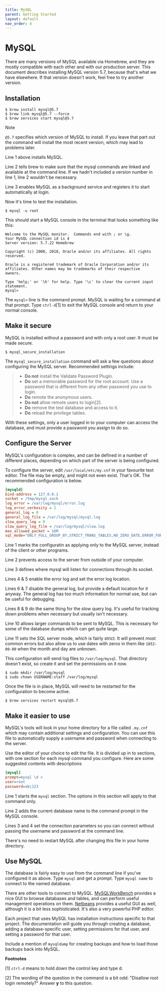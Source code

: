 ```yaml
---
title: MySQL
parent: Getting Started
layout: default
nav_order: 4
---
```


# MySQL

There are many versions of MySQL available via Homebrew, and they are
mostly compatible with each other and with our production server. This
document describes installing MySQL version 5.7, because that's what we
have elsewhere. If that version doesn't work, feel free to try another
version.

## Installation

``` console
$ brew install mysql@5.7
$ brew link mysql@5.7 --force
$ brew services start mysql@5.7
```

<div class="note">

<div class="title">

Note

</div>

`@5.7` specifies which version of MySQL to install. If you leave that
part out the command will install the most recent version, which may
lead to problems later.

</div>

Line 1 above installs MySQL.

Line 2 tells brew to make sure that the mysql commands are linked and
available at the command line. If we hadn't included a version number in
line 1, line 2 wouldn't be necessary.

Line 3 enables MySQL as a background service and registers it to start
automatically at login.

Now it's time to test the installation.

``` console
$ mysql -u root
```

This should start a MySQL console in the terminal that looks something
like this:

    Welcome to the MySQL monitor.  Commands end with ; or \g.
    Your MySQL connection id is 4
    Server version: 5.7.22 Homebrew

    Copyright (c) 2000, 2018, Oracle and/or its affiliates. All rights reserved.

    Oracle is a registered trademark of Oracle Corporation and/or its
    affiliates. Other names may be trademarks of their respective
    owners.

    Type 'help;' or '\h' for help. Type '\c' to clear the current input statement.
    mysql>

The `mysql>` line is the command prompt. MySQL is waiting for a command
at that prompt. Type `ctrl-d`[1] to exit the MySQL console and return to
your normal console.

## Make it secure

MySQL is installed without a password and with only a root user. It must
be made secure.

``` console
$ mysql_secure_installation
```

The `mysql_secure_installation` command will ask a few questions about
configuring the MySQL server. Recommended settings include:

> -   **Do not** install the Validate Password Plugin.
> -   **Do** set a memorable password for the root account. Use a
>     password that is different from any other password you use to
>     login.
> -   **Do** remote the anonymous users.
> -   **Do not** allow remote users to login[2].
> -   **Do** remove the test database and access to it.
> -   **Do** reload the privilege tables.

With these settings, only a user logged in to your computer can access
the database, and must provide a password you assign to do so.

## Configure the Server

MySQL's configuration is complex, and can be defined in a number of
different places, depending on which part of the server is being
configured.

To configure the server, edit `/usr/local/etc/my.cnf` in your favourite
text editor. The file may be empty, and might not even exist. That's OK.
The recommended configuration is below.

``` ini
[mysqld]
bind-address = 127.0.0.1
socket = /tmp/mysql.sock
log_error = /var/log/mysql/error.log
log_error_verbosity = 2
general_log = 0
general_log_file = /var/log/mysql/mysql.log
slow_query_log = 0
slow_query_log_file = /var/log/mysql/slow.log
max_allowed_packet = 16M
sql_mode="ONLY_FULL_GROUP_BY,STRICT_TRANS_TABLES,NO_ZERO_DATE,ERROR_FOR_DIVISION_BY_ZERO,NO_AUTO_CREATE_USER,NO_ENGINE_SUBSTITUTION"
```

Line 1 marks the configuratin as applying only to the MySQL server,
instead of the client or other programs.

Line 2 prevents access to the server from outside of your computer.

Line 3 defines where mysql will listen for connections through its
socket.

Lines 4 & 5 enable the error log and set the error log location.

Lines 6 & 7 disable the general log, but provide a default location for
it anyway. The general log has too much information for normal use, but
can be useful for debugging.

Lines 8 & 9 do the same thing for the slow query log. It's useful for
tracking down problems when necessary but usually isn't necessary.

Line 10 allows larger commands to be sent to MySQL. This is necessary
for some of the database dumps which can get quite large.

Line 11 sets the SQL server mode, which is fairly strict. It will
prevent most common errors but also allow us to use dates with zeros in
them like `1852-00-00` when the month and day are unknown.

This configuration will send log files to `/var/log/mysql`. That
directory doesn't exist, so create it and set the permissions on it now.

``` console
$ sudo mkdir /var/log/mysql
$ sudo chown USERNAME:staff /var/log/mysql
```

Once the file is in place, MySQL will need to be restarted for the
configuration to become active.

``` console
$ brew services restart mysql@5.7
```

## Make it easier to use

MySQL's tools will look in your home directory for a file called
`.my.cnf` which may contain additional settings and configuration. You
can use this file to automatically supply a username and password when
connecting to the server.

Use the editor of your choice to edit the file. It is divided up in to
sections, with one section for each mysql command you configure. Here
are some suggested contents with descriptions

``` ini
[mysql]
prompt=mysql \d >
user=root
password=abc123
```

Line 1 starts the `mysql` section. The options in this section will
apply to that command only.

Line 2 adds the current database name to the command prompt in the MySQL
console.

Lines 3 and 4 set the connection parameters so you can connect without
passing the username and password at the command line.

There's no need to restart MySQL after changing this file in your home
directory.

## Use MySQL

The database is fairly easy to use from the command line if you've
configured it as above. Type `mysql` and get a prompt. Type `mysql name`
to connect to the named database.

There are other tools to connect to MySQL.
[MySQLWorkBench](https://www.mysql.com/products/workbench/) provides a
nice GUI to browse databases and tables, and can perform useful
management operations on them.
[Netbeans](https://netbeans.org/projects/www/) provides a useful GUI as
well, although it is a bit less sophisticated. It's also a very powerful
PHP editor.

Each project that uses MySQL has installation instructions specific to
that project. The documentation will guide you through creating a
database, adding a database-specific user, setting permissions for that
user, and setting a password for that user.

<div class="todo">

Include a mention of `mysqldump` for creating backups and how to load
those backups back into MySQL.

</div>

**Footnotes**

[1] `ctrl-d` means to hold down the control key and type d.

[2] The wording of the question in the command is a bit odd: "Disallow
root login remotely?" Answer **y** to this question.
